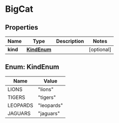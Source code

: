 

# BigCat

## Properties

Name | Type | Description | Notes
------------ | ------------- | ------------- | -------------
**kind** | [**KindEnum**](#KindEnum) |  |  [optional]



## Enum: KindEnum

Name | Value
---- | -----
LIONS | "lions"
TIGERS | "tigers"
LEOPARDS | "leopards"
JAGUARS | "jaguars"



